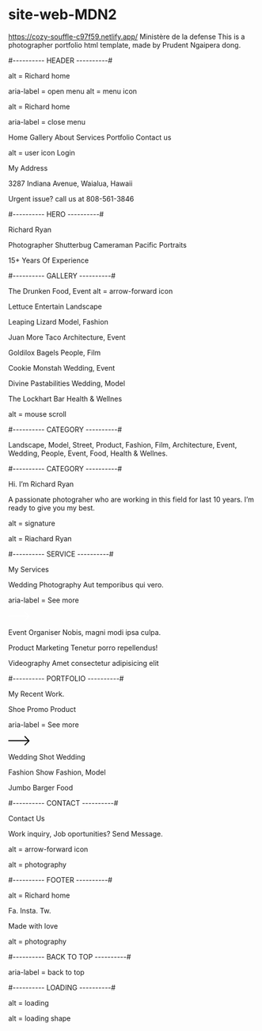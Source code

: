 # site-web-MDN2
https://cozy-souffle-c97f59.netlify.app/
Ministère de la defense
This is a photographer portfolio html template, made by Prudent Ngaipera dong.



#---------- HEADER ----------#

alt = Richard home

aria-label = open menu
alt = menu icon

alt = Richard home

aria-label = close menu

Home
Gallery
About
Services
Portfolio
Contact us

alt = user icon
Login

My Address

3287 Indiana Avenue, Waialua, Hawaii

Urgent issue? call us at
808-561-3846



#---------- HERO ----------#

Richard Ryan

Photographer
Shutterbug
Cameraman
Pacific Portraits

15+ Years Of Experience



#---------- GALLERY ----------#

The Drunken
Food, Event
alt = arrow-forward icon

Lettuce Entertain
Landscape

Leaping Lizard
Model, Fashion

Juan More Taco
Architecture, Event

Goldilox Bagels
People, Film

Cookie Monstah
Wedding, Event

Divine Pastabilities
Wedding, Model

The Lockhart Bar
Health & Wellnes

alt = mouse scroll



#---------- CATEGORY ----------#
 
Landscape,
Model,
Street,
Product,
Fashion,
Film,
Architecture,
Event,
Wedding,
People,
Event,
Food,
Health & Wellnes.



#---------- CATEGORY ----------#

Hi. I’m
Richard Ryan

A passionate
photograher
who are working in this field for 
last 10 years. 
I’m ready to give you my best.

alt = signature

alt = Riachard Ryan



#---------- SERVICE ----------#

My Services

Wedding Photography
Aut temporibus qui vero.

aria-label = See more

<svg xmlns="http://www.w3.org/2000/svg" width="43" height="20" viewBox="0 0 43 20" fill="none"><path d="M0 10H41" stroke="white" stroke-width="2" /><path d="M33 1L41.9 10.2727L33 19" stroke="white" stroke-width="2" /></svg>

Event Organiser
Nobis, magni modi ipsa culpa.

Product Marketing
Tenetur porro repellendus!

Videography
Amet consectetur adipisicing elit



#---------- PORTFOLIO ----------#

My Recent Work.

Shoe Promo
Product

aria-label = See more

<svg xmlns="http://www.w3.org/2000/svg" width="43" height="20" viewBox="0 0 43 20" fill="none"><path d="M0 10H41" stroke="black" stroke-width="2" /><path d="M33 1L41.9 10.2727L33 19" stroke="black" stroke-width="2" /></svg>

Wedding Shot
Wedding

Fashion Show
Fashion, Model

Jumbo Barger
Food



#---------- CONTACT ----------#

Contact Us

Work inquiry, Job oportunities? Send Message.

alt = arrow-forward icon

alt = photography



#---------- FOOTER ----------#

alt = Richard home

Fa.
Insta.
Tw.

Made with love

alt = photography



#---------- BACK TO TOP ----------#

aria-label = back to top



#---------- LOADING ----------#

alt = loading

alt = loading shape
